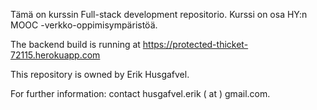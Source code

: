Tämä on kurssin Full-stack development repositorio. Kurssi on osa HY:n MOOC -verkko-oppimisympäristöä.

The backend build is running at 
https://protected-thicket-72115.herokuapp.com

This repository is owned by Erik Husgafvel.

For further information: 
contact husgafvel.erik ( at ) gmail.com.
